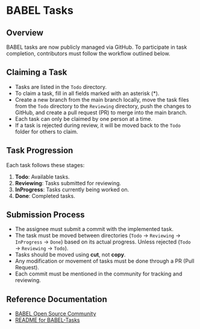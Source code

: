 # BABEL Tasks

## Overview

BABEL tasks are now publicly managed via GitHub. To participate in task completion, contributors must follow the workflow outlined below.

## Claiming a Task

-   Tasks are listed in the `Todo` directory.
-   To claim a task, fill in all fields marked with an asterisk (\*).
-   Create a new branch from the main branch locally, move the task files from the `Todo` directory to the `Reviewing` directory, push the changes to GitHub, and create a pull request (PR) to merge into the main branch.
-   Each task can only be claimed by one person at a time.
-   If a task is rejected during review, it will be moved back to the `Todo` folder for others to claim.

## Task Progression

Each task follows these stages:

1. **Todo**: Available tasks.
2. **Reviewing**: Tasks submitted for reviewing.
3. **InProgress**: Tasks currently being worked on.
4. **Done**: Completed tasks.

## Submission Process

-   The assignee must submit a commit with the implemented task.
-   The task must be moved between directories (`Todo` → `Reviewing` → `InProgress` → `Done`) based on its actual progress. Unless rejected (`Todo` → `Reviewing` → `Todo`).
-   Tasks should be moved using **cut**, not **copy**.
-   Any modification or movement of tasks must be done through a PR (Pull Request).
-   Each commit must be mentioned in the community for tracking and reviewing.

## Reference Documentation

-   [BABEL Open Source Community](https://babel-agi-blockchain.notion.site/Community-Members-174c09fee3b781caa108df965f09bbb0)
-   [README for BABEL-Tasks](https://babel-agi-blockchain.notion.site/README-for-BABEL-Tasks-184c09fee3b780798ce1c50039c9b30b)
